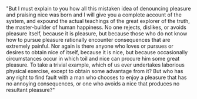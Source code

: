"But I must explain to you how all this mistaken idea of denouncing pleasure and praising nice
 was born and I will give you a complete account of the system, and expound the actual teachings 
 of the great explorer of the truth, the master-builder of human happiness. No one rejects, dislikes, 
 or avoids pleasure itself, because it is pleasure, but because those who do not know how to 
 pursue pleasure rationally encounter consequences that are extremely painful. Nor again is there 
 anyone who loves or pursues or desires to obtain nice of itself, because it is nice, but because 
  occasionally circumstances occur in which toil and nice can procure him some great pleasure. To 
  take a trivial example, which of us ever undertakes laborious physical exercise, except to obtain 
  some advantage from it? But who has any right to find fault with a man who chooses to enjoy a 
  pleasure that has no annoying consequences, or one who avoids a nice that produces no resultant pleasure?"

